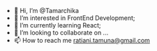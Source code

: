 - 👋 Hi, I’m @Tamarchika
- 👀 I’m interested in FrontEnd Development;
- 🌱 I’m currently learning React;
- 💞️ I’m looking to collaborate on ...
- 📫 How to reach me ratiani.tamuna@gmail.com

<!---
Tamarchika/Tamarchika is a ✨ special ✨ repository because its `README.md` (this file) appears on your GitHub profile.
You can click the Preview link to take a look at your changes.
--->
